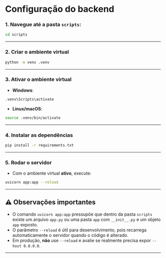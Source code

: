 
# Configuração do backend

### 1. Navegue até a pasta `scripts`:

```bash
cd scripts
```

---

### 2. Criar o ambiente virtual

```bash
python -m venv .venv
```

---

### 3. Ativar o ambiente virtual

* **Windows**:

```bash
.venv\Scripts\activate
```

* **Linux/macOS**:

```bash
source .venv/bin/activate
```

---

### 4. Instalar as dependências

```bash
pip install -r requirements.txt
```

---

### 5. Rodar o servidor 

* Com o ambiente virtual **ativo**, execute:

```bash
uvicorn app:app --reload
```

---

## ⚠️ Observações importantes

* O comando `uvicorn app:app` pressupõe que dentro da pasta `scripts` existe um arquivo `app.py` ou uma pasta `app` com `__init__.py` e um objeto `app` exposto.
* O parâmetro `--reload` é útil para desenvolvimento, pois recarrega automaticamente o servidor quando o código é alterado.
* Em produção, **não** use `--reload` e avalie se realmente precisa expor `--host 0.0.0.0`.

---